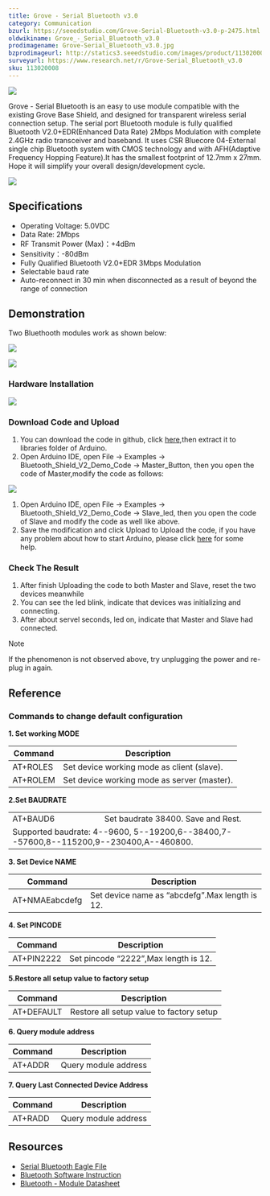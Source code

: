 ```yaml
---
title: Grove - Serial Bluetooth v3.0
category: Communication
bzurl: https://seeedstudio.com/Grove-Serial-Bluetooth-v3.0-p-2475.html
oldwikiname: Grove_-_Serial_Bluetooth_v3.0‏‎
prodimagename: Grove-Serial_Bluetooth_v3.0.jpg
bzprodimageurl: http://statics3.seeedstudio.com/images/product/113020008 1.jpg
surveyurl: https://www.research.net/r/Grove-Serial_Bluetooth_v3.0
sku: 113020008
---
```


![](/assets/Grove-Serial_Bluetooth_v3.0/img/Grove-Serial_Bluetooth_v3.0.jpg)

Grove - Serial Bluetooth is an easy to use module compatible with the existing Grove Base Shield, and designed for transparent wireless serial connection setup. The serial port Bluetooth module is fully qualified Bluetooth V2.0+EDR(Enhanced Data Rate) 2Mbps Modulation with complete 2.4GHz radio transceiver and baseband. It uses CSR Bluecore 04-External single chip Bluetooth system with CMOS technology and with AFH(Adaptive Frequency Hopping Feature).It has the smallest footprint of 12.7mm x 27mm. Hope it will simplify your overall design/development cycle.

[![](/assets/common/Get_One_Now_Banner.png)](https://www.seeedstudio.com/Grove-Serial-Bluetooth-v3.0-p-2475.html)

Specifications
--------------

-   Operating Voltage: 5.0VDC
-   Data Rate: 2Mbps
-   RF Transmit Power (Max)：+4dBm
-   Sensitivity：-80dBm
-   Fully Qualified Bluetooth V2.0+EDR 3Mbps Modulation
-   Selectable baud rate
-   Auto-reconnect in 30 min when disconnected as a result of beyond the range of connection

Demonstration
-------------

Two Bluethooth modules work as shown below:

![](/assets/Grove-Serial_Bluetooth_v3.0/img/Ppt5.JPG)

![](/assets/Grove-Serial_Bluetooth_v3.0/img/Ppt6.JPG)

### Hardware Installation

![](/assets/Grove-Serial_Bluetooth_v3.0/img/Grove_serial_bluetooth_3_.jpg.png)

### Download Code and Upload

1.  You can download the code in github, click [here](https://github.com/Seeed-Studio/Bluetooth_Shield_V2_Demo_Code/archive/master.zip),then extract it to libraries folder of Arduino.
2.  Open Arduino IDE, open File -> Examples -> Bluetooth_Shield_V2_Demo_Code -> Master_Button, then you open the code of Master,modify the code as follows:

![](/assets/Grove-Serial_Bluetooth_v3.0/img/Grove_serial_bluetooth_4_.jpg.png)

1.  Open Arduino IDE, open File -> Examples -> Bluetooth_Shield_V2_Demo_Code -> Slave_led, then you open the code of Slave and modify the code as well like above.
2.  Save the modification and click Upload to Upload the code, if you have any problem about how to start Arduino, please click [here](/Getting_Started_with_Seeeduino) for some help.

### Check The Result

1.  After finish Uploading the code to both Master and Slave, reset the two devices meanwhile
2.  You can see the led blink, indicate that devices was initializing and connecting.
3.  After about servel seconds, led on, indicate that Master and Slave had connected.

<div class="admonition note">
<p class="admonition-title">Note</p>
If the phenomenon is not observed above, try unplugging the power and re-plug in again.
</div>


Reference
---------

### Commands to change default configuration

**1. Set working MODE**

| Command  | Description                                 |
|----------|---------------------------------------------|
| AT+ROLES | Set device working mode as client (slave).  |
| AT+ROLEM | Set device working mode as server (master). |

**2.Set BAUDRATE**

<table>
<tr>
<td width="200px">
AT+BAUD6
</td>
<td width="400px">
Set baudrate 38400. Save and Rest.
</td>
</tr>
<tr>
<td colspan="2">
Supported baudrate: 4--9600, 5--19200,6--38400,7--57600,8--115200,9--230400,A--460800.
</td>
</tr>
</table>

**3. Set Device NAME**

| Command        | Description                                    |
|----------------|------------------------------------------------|
| AT+NMAEabcdefg | Set device name as “abcdefg”.Max length is 12. |

**4. Set PINCODE**

| Command    | Description                          |
|------------|--------------------------------------|
| AT+PIN2222 | Set pincode “2222”,Max length is 12. |

**5.Restore all setup value to factory setup**

| Command    | Description                              |
|------------|------------------------------------------|
| AT+DEFAULT | Restore all setup value to factory setup |

**6. Query module address**

| Command | Description          |
|---------|----------------------|
| AT+ADDR | Query module address |

**7. Query Last Connected Device Address**

| Command | Description          |
|---------|----------------------|
| AT+RADD | Query module address |


Resources
---------

-   [Serial Bluetooth Eagle File](/assets/Grove-Serial_Bluetooth_v3.0/res/Grove-Serial_Bluetooth_eagle_file.zip)
-   [Bluetooth Software Instruction](/assets/Grove-Serial_Bluetooth_v3.0/res/Bluetooth_Software_Instruction.pdf)
-   [Bluetooth - Module Datasheet](/assets/Grove-Serial_Bluetooth_v3.0/res/Bluetooth_module.pdf)

<!-- This Markdown file was created from http://www.seeedstudio.com/wiki/Grove_-_Serial_Bluetooth_v3.0 -->
